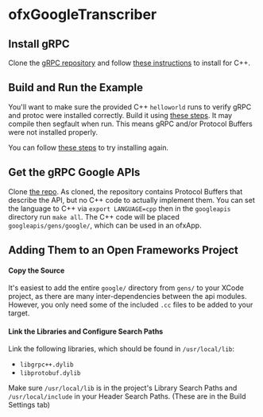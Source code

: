 # ofxGoogleTranscriber

## Install gRPC
Clone the [gRPC repository](https://github.com/grpc/grpc) and follow [these instructions](https://github.com/grpc/grpc/blob/master/INSTALL.md) to install for C++.

## Build and Run the Example
You'll want to make sure the provided C++ `helloworld` runs to verify gRPC and protoc were installed correctly. Build it using [these steps](http://www.grpc.io/docs/quickstart/cpp.html). It may compile then segfault when run. This means gRPC and/or Protocol Buffers were not installed properly. 

You can follow [these steps](https://github.com/grpc/grpc/issues/10946#issuecomment-298669056) to try installing again. 

## Get the gRPC Google APIs
Clone [the repo](https://github.com/googleapis/googleapis.git).
As cloned, the repository contains Protocol Buffers that describe the API, but no C++ code to actually implement them. You can set the language to C++ via `export LANGUAGE=cpp` then in the `googleapis` directory run `make all`. The C++ code will be placed `googleapis/gens/google/`, which can be used in an ofxApp.  

## Adding Them to an Open Frameworks Project
#### Copy the Source
It's easiest to add the entire `google/` directory from `gens/` to your XCode project, as there are many inter-dependencies between the api modules. However, you only need some of the included `.cc` files to be added to your target.
 
#### Link the Libraries and Configure Search Paths
Link the following libraries, which should be found in `/usr/local/lib`:

 * `libgrpc++.dylib`  
 * `libprotobuf.dylib`

Make sure `/usr/local/lib` is in the project's Library Search Paths and `/usr/local/include` in your Header Search Paths. (These are in the Build Settings tab)